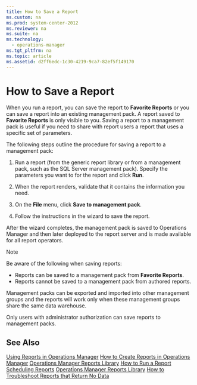 ```yaml
---
title: How to Save a Report
ms.custom: na
ms.prod: system-center-2012
ms.reviewer: na
ms.suite: na
ms.technology: 
  - operations-manager
ms.tgt_pltfrm: na
ms.topic: article
ms.assetid: d2ff6edc-1c30-4219-9ca7-82ef5f149170
---
```

# How to Save a Report
When you run a report, you can save the report to **Favorite Reports** or you can save a report into an existing management pack. A report saved to **Favorite Reports** is only visible to you. Saving a report to a management pack is useful if you need to share with report users a report that uses a specific set of parameters.

The following steps outline the procedure for saving a report to a management pack:

1.  Run a report \(from the generic report library or from a management pack, such as the SQL Server management pack\). Specify the parameters you want to for the report and click **Run**.

2.  When the report renders, validate that it contains the information you need.

3.  On the **File** menu, click **Save to management pack**.

4.  Follow the instructions in the wizard to save the report.

After the wizard completes, the management pack is saved to Operations Manager and then later deployed to the report server and is made available for all report operators.

> [!NOTE]
> Be aware of the following when saving reports:
> 
> -   Reports can be saved to a management pack from **Favorite Reports**.
> -   Reports cannot be saved to a management pack from authored reports.
> 
> Management packs can be exported and imported into other management groups and the reports will work only when these management groups share the same data warehouse.
> 
> Only users with administrator authorization can save reports to management packs.

## See Also
[Using Reports in Operations Manager](../Topic/Using-Reports-in-Operations-Manager.md)
[How to Create Reports in Operations Manager](../Topic/How-to-Create-Reports-in-Operations-Manager.md)
[Operations Manager Reports Library](../Topic/Operations-Manager-Reports-Library.md)
[How to Run a Report](../Topic/How-to-Run-a-Report.md)
[Scheduling Reports](../Topic/Scheduling-Reports.md)
[Operations Manager Reports Library](../Topic/Operations-Manager-Reports-Library.md)
[How to Troubleshoot Reports that Return No Data](../Topic/How-to-Troubleshoot-Reports-that-Return-No-Data.md)

